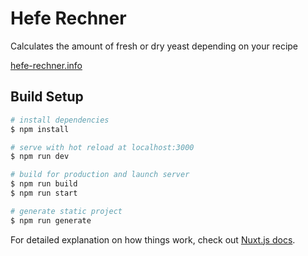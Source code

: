 # Hefe Rechner

Calculates the amount of fresh or dry yeast depending on your recipe

[hefe-rechner.info](http://hefe-rechner.info/)

## Build Setup

```bash
# install dependencies
$ npm install

# serve with hot reload at localhost:3000
$ npm run dev

# build for production and launch server
$ npm run build
$ npm run start

# generate static project
$ npm run generate
```

For detailed explanation on how things work, check out [Nuxt.js docs](https://nuxtjs.org).
